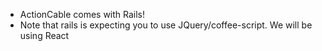 - ActionCable comes with Rails!
- Note that rails is expecting you to use JQuery/coffee-script. We will be using React
